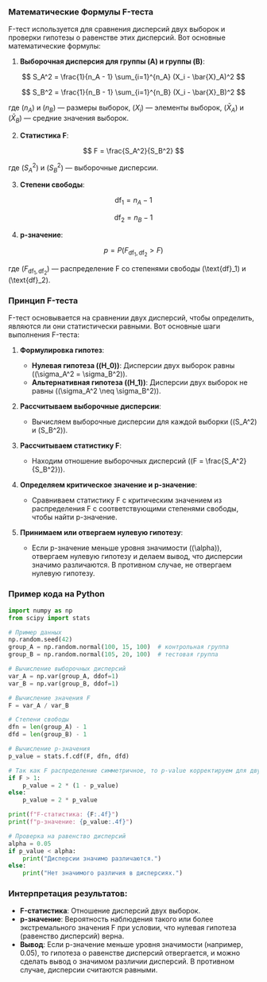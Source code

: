 ### Математические Формулы F-теста

F-тест используется для сравнения дисперсий двух выборок и проверки гипотезы о равенстве этих дисперсий. Вот основные математические формулы:

1. **Выборочная дисперсия для группы \(A\) и группы \(B\)**:

$$
   S_A^2 = \frac{1}{n_A - 1} \sum_{i=1}^{n_A} (X_i - \bar{X}_A)^2
$$

   $$
   S_B^2 = \frac{1}{n_B - 1} \sum_{i=1}^{n_B} (X_i - \bar{X}_B)^2
$$

   где $(n_A)$ и $(n_B)$ — размеры выборок, $(X_i)$ — элементы выборок, $(\bar{X}_A$) и $(\bar{X}_B)$ — средние значения выборок.

2. **Статистика F**:

$$
   F = \frac{S_A^2}{S_B^2}
$$

   где $(S_A^2)$ и $(S_B^2)$ — выборочные дисперсии.

3. **Степени свободы**:

$$
   \text{df}_1 = n_A - 1
$$

$$
   \text{df}_2 = n_B - 1
$$

4. **p-значение**:

$$
   p = P(F_{\text{df}_1, \text{df}_2} > F)
$$

   где $(F_{\text{df}_1, \text{df}_2})$ — распределение F со степенями свободы \(\text{df}_1\) и \(\text{df}_2\).

### Принцип F-теста

F-тест основывается на сравнении двух дисперсий, чтобы определить, являются ли они статистически равными. Вот основные шаги выполнения F-теста:

1. **Формулировка гипотез**:
   - **Нулевая гипотеза (\(H_0\))**: Дисперсии двух выборок равны (\(\sigma_A^2 = \sigma_B^2\)).
   - **Альтернативная гипотеза (\(H_1\))**: Дисперсии двух выборок не равны (\(\sigma_A^2 \neq \sigma_B^2\)).

2. **Рассчитываем выборочные дисперсии**:
   - Вычисляем выборочные дисперсии для каждой выборки (\(S_A^2\) и \(S_B^2\)).

3. **Рассчитываем статистику F**:
   - Находим отношение выборочных дисперсий (\(F = \frac{S_A^2}{S_B^2}\)).

4. **Определяем критическое значение и p-значение**:
   - Сравниваем статистику F с критическим значением из распределения F с соответствующими степенями свободы, чтобы найти p-значение.

5. **Принимаем или отвергаем нулевую гипотезу**:
   - Если p-значение меньше уровня значимости (\(\alpha\)), отвергаем нулевую гипотезу и делаем вывод, что дисперсии значимо различаются. В противном случае, не отвергаем нулевую гипотезу.

### Пример кода на Python

```python
import numpy as np
from scipy import stats

# Пример данных
np.random.seed(42)
group_A = np.random.normal(100, 15, 100)  # контрольная группа
group_B = np.random.normal(105, 20, 100)  # тестовая группа

# Вычисление выборочных дисперсий
var_A = np.var(group_A, ddof=1)
var_B = np.var(group_B, ddof=1)

# Вычисление значения F
F = var_A / var_B

# Степени свободы
dfn = len(group_A) - 1
dfd = len(group_B) - 1

# Вычисление p-значения
p_value = stats.f.cdf(F, dfn, dfd)

# Так как F распределение симметричное, то p-value корректируем для двустороннего теста
if F > 1:
    p_value = 2 * (1 - p_value)
else:
    p_value = 2 * p_value

print(f"F-статистика: {F:.4f}")
print(f"p-значение: {p_value:.4f}")

# Проверка на равенство дисперсий
alpha = 0.05
if p_value < alpha:
    print("Дисперсии значимо различаются.")
else:
    print("Нет значимого различия в дисперсиях.")
```

### Интерпретация результатов:

- **F-статистика**: Отношение дисперсий двух выборок.
- **p-значение**: Вероятность наблюдения такого или более экстремального значения F при условии, что нулевая гипотеза (равенство дисперсий) верна.
- **Вывод**: Если p-значение меньше уровня значимости (например, 0.05), то гипотеза о равенстве дисперсий отвергается, и можно сделать вывод о значимом различии дисперсий. В противном случае, дисперсии считаются равными.
